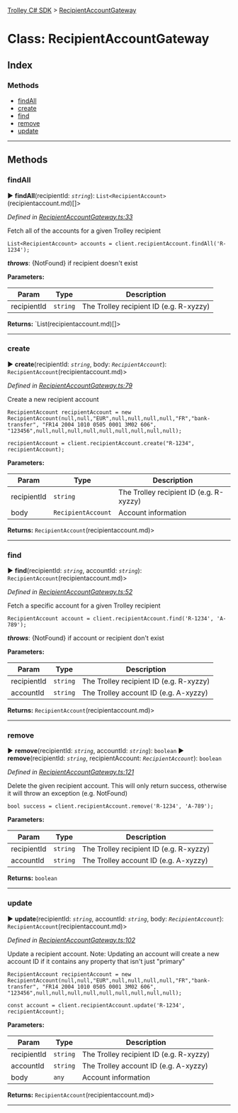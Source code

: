 [Trolley C# SDK](../README.md) > [RecipientAccountGateway](../classes/recipientaccountgateway.md)



# Class: RecipientAccountGateway

## Index

### Methods

* [findAll](recipientaccountgateway.md#findAll)
* [create](recipientaccountgateway.md#create)
* [find](recipientaccountgateway.md#find)
* [remove](recipientaccountgateway.md#remove)
* [update](recipientaccountgateway.md#update)



---


## Methods
<a id="findAll"></a>

###  findAll

► **findAll**(recipientId: *`string`*): `List<RecipientAccount>`(recipientaccount.md)[]>



*Defined in [RecipientAccountGateway.ts:33](https://github.com/PaymentRails/paymentrails_dotnet/tree/master/paymentrails/PaymentRails_RecipientAccountGateway.cs#L33)*



Fetch all of the accounts for a given Trolley recipient

    List<RecipientAccount> accounts = client.recipientAccount.findAll('R-1234');
*__throws__*: {NotFound} if recipient doesn't exist



**Parameters:**

| Param | Type | Description |
| ------ | ------ | ------ |
| recipientId | `string`   |  The Trolley recipient ID (e.g. R-xyzzy) |





**Returns:** `List<RecipientAccount>(recipientaccount.md)[]>





___

<a id="create"></a>

###  create

► **create**(recipientId: *`string`*, body: *`RecipientAccount`*): `RecipientAccount`(recipientaccount.md)>



*Defined in [RecipientAccountGateway.ts:79](https://github.com/PaymentRails/paymentrails_dotnet/tree/master/paymentrails/PaymentRails_RecipientAccountGateway.cs#L79)*



Create a new recipient account

    RecipientAccount recipientAccount = new RecipientAccount(null,null,"EUR",null,null,null,null,"FR","bank-transfer", "FR14 2004 1010 0505 0001 3M02 606", "123456",null,null,null,null,null,null,null,null,null);

    recipientAccount = client.recipientAccount.create("R-1234", recipientAccount);



**Parameters:**

| Param | Type | Description |
| ------ | ------ | ------ |
| recipientId | `string`   |  The Trolley recipient ID (e.g. R-xyzzy) |
| body | `RecipientAccount`   |  Account information |





**Returns:** `RecipientAccount`(recipientaccount.md)>





___

<a id="find"></a>

###  find

► **find**(recipientId: *`string`*, accountId: *`string`*): `RecipientAccount`(recipientaccount.md)>



*Defined in [RecipientAccountGateway.ts:52](https://github.com/PaymentRails/paymentrails_dotnet/tree/master/paymentrails/PaymentRails_RecipientAccountGateway.cs#L52)*



Fetch a specific account for a given Trolley recipient

    RecipientAccount account = client.recipientAccount.find('R-1234', 'A-789');
*__throws__*: {NotFound} if account or recipient don't exist



**Parameters:**

| Param | Type | Description |
| ------ | ------ | ------ |
| recipientId | `string`   |  The Trolley recipient ID (e.g. R-xyzzy) |
| accountId | `string`   |  The Trolley account ID (e.g. A-xyzzy) |





**Returns:** `RecipientAccount`(recipientaccount.md)>





___

<a id="remove"></a>

###  remove

► **remove**(recipientId: *`string`*, accountId: *`string`*): `boolean`
► **remove**(recipientId: *`string`*, recipientAccount: *`RecipientAccount`*): `boolean`


*Defined in [RecipientAccountGateway.ts:121](https://github.com/PaymentRails/paymentrails_dotnet/tree/master/paymentrails/PaymentRails_RecipientAccountGateway.cs#L121)*



Delete the given recipient account. This will only return success, otherwise it will throw an exception (e.g. NotFound)

    bool success = client.recipientAccount.remove('R-1234', 'A-789');


**Parameters:**

| Param | Type | Description |
| ------ | ------ | ------ |
| recipientId | `string`   |  The Trolley recipient ID (e.g. R-xyzzy) |
| accountId | `string`   |  The Trolley account ID (e.g. A-xyzzy) |





**Returns:** `boolean`





___

<a id="update"></a>

###  update

► **update**(recipientId: *`string`*, accountId: *`string`*, body: *`RecipientAccount`*): `RecipientAccount`(recipientaccount.md)>



*Defined in [RecipientAccountGateway.ts:102](https://github.com/PaymentRails/paymentrails_dotnet/tree/master/paymentrails/PaymentRails_RecipientAccountGateway.cs#L102)*



Update a recipient account. Note: Updating an account will create a new account ID if it contains any property that isn't just "primary"

    RecipientAccount recipientAccount = new RecipientAccount(null,null,"EUR",null,null,null,null,"FR","bank-transfer", "FR14 2004 1010 0505 0001 3M02 606", "123456",null,null,null,null,null,null,null,null,null);

    const account = client.recipientAccount.update('R-1234', recipientAccount);


**Parameters:**

| Param | Type | Description |
| ------ | ------ | ------ |
| recipientId | `string`   |  The Trolley recipient ID (e.g. R-xyzzy) |
| accountId | `string`   |  The Trolley account ID (e.g. A-xyzzy) |
| body | `any`   |  Account information |





**Returns:** `RecipientAccount`(recipientaccount.md)>





___


